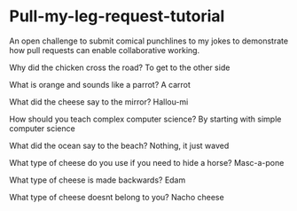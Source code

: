 # Pull-my-leg-request-tutorial
An open challenge to submit comical punchlines to my jokes to demonstrate how pull requests can enable collaborative working.

Why did the chicken cross the road? To get to the other side

What is orange and sounds like a parrot? A carrot

What did the cheese say to the mirror? Hallou-mi

How should you teach complex computer science? By starting with simple computer science

What did the ocean say to the beach? Nothing, it just waved

What type of cheese do you use if you need to hide a horse? Masc-a-pone

What type of cheese is made backwards? Edam

What type of cheese doesnt belong to you? Nacho cheese
